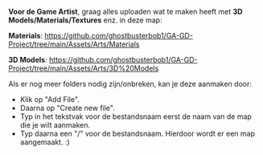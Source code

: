 **Voor de Game Artist**, graag alles uploaden wat te maken heeft met **3D Models/Materials/Textures** enz. in deze map: 

**Materials**: https://github.com/ghostbusterbob1/GA-GD-Project/tree/main/Assets/Arts/Materials

**3D Models**: https://github.com/ghostbusterbob1/GA-GD-Project/tree/main/Assets/Arts/3D%20Models

Als er nog meer folders nodig zijn/onbreken, kan je deze aanmaken door:

* Klik op "Add File".
* Daarna op "Create new file".
* Typ in het tekstvak voor de bestandsnaam eerst de naam van de map die je wilt aanmaken.
* Typ daarna een "/" voor de bestandsnaam. Hierdoor wordt er een map aangemaakt.
:)
